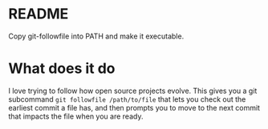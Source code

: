 # README
Copy git-followfile into PATH and make it executable.

# What does it do
I love trying to follow how open source projects evolve. This gives
you a git subcommand `git followfile /path/to/file` that lets you
check out the earliest commit a file has, and then prompts you to
move to the next commit that impacts the file when you are ready.
